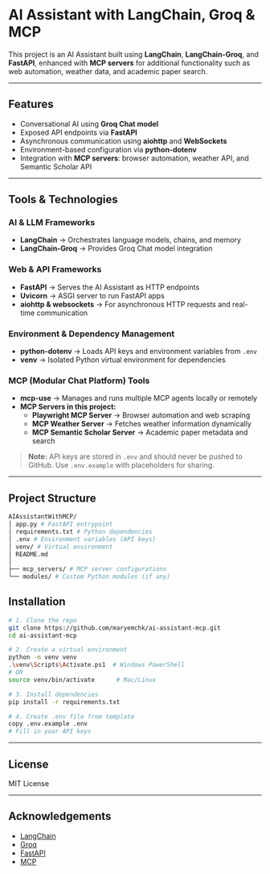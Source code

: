 # AI Assistant with LangChain, Groq & MCP

This project is an AI Assistant built using **LangChain**, **LangChain-Groq**, and **FastAPI**, enhanced with **MCP servers** for additional functionality such as web automation, weather data, and academic paper search.  

---

## **Features**

- Conversational AI using **Groq Chat model**  
- Exposed API endpoints via **FastAPI**  
- Asynchronous communication using **aiohttp** and **WebSockets**  
- Environment-based configuration via **python-dotenv**  
- Integration with **MCP servers**: browser automation, weather API, and Semantic Scholar API  

---

## **Tools & Technologies**

### **AI & LLM Frameworks**
- **LangChain** → Orchestrates language models, chains, and memory  
- **LangChain-Groq** → Provides Groq Chat model integration  

### **Web & API Frameworks**
- **FastAPI** → Serves the AI Assistant as HTTP endpoints  
- **Uvicorn** → ASGI server to run FastAPI apps  
- **aiohttp & websockets** → For asynchronous HTTP requests and real-time communication  

### **Environment & Dependency Management**
- **python-dotenv** → Loads API keys and environment variables from `.env`  
- **venv** → Isolated Python virtual environment for dependencies  

### **MCP (Modular Chat Platform) Tools**
- **mcp-use** → Manages and runs multiple MCP agents locally or remotely  
- **MCP Servers in this project:**
  - **Playwright MCP Server** → Browser automation and web scraping  
  - **MCP Weather Server** → Fetches weather information dynamically  
  - **MCP Semantic Scholar Server** → Academic paper metadata and search  

> **Note:** API keys are stored in `.env` and should never be pushed to GitHub. Use `.env.example` with placeholders for sharing.  

---

## **Project Structure**
```bash
AIAssistantWithMCP/
│ app.py # FastAPI entrypoint
│ requirements.txt # Python dependencies
│ .env # Environment variables (API keys)
│ venv/ # Virtual environment
│ README.md
│
├── mcp_servers/ # MCP server configurations
└── modules/ # Custom Python modules (if any)
```



## **Installation**

```bash
# 1. Clone the repo
git clone https://github.com/maryemchk/ai-assistant-mcp.git
cd ai-assistant-mcp

# 2. Create a virtual environment
python -m venv venv
.\venv\Scripts\Activate.ps1  # Windows PowerShell
# OR
source venv/bin/activate      # Mac/Linux

# 3. Install dependencies
pip install -r requirements.txt

# 4. Create .env file from template
copy .env.example .env
# Fill in your API keys
```
---

## License

MIT License

---

## Acknowledgements

- [LangChain](https://www.langchain.com/)  
- [Groq](https://www.groq.com/)  
- [FastAPI](https://fastapi.tiangolo.com/)  
- [MCP](https://github.com/modular-chat-platform/mcp)



